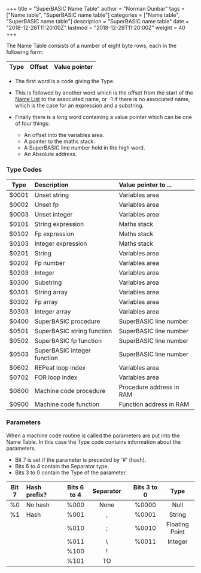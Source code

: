 +++
title = "SuperBASIC Name Table"
author = "Norman Dunbar"
tags = ["Name table", "SuperBASIC name table"]
categories = ["Name table", "SuperBASIC name table"]
description = "SuperBASIC name table"
date = "2018-12-28T11:20:00Z"
lastmod = "2018-12-28T11:20:00Z"
weight = 40
+++

The Name Table consists of a number of eight byte rows, each in the following form:

|Type|Offset|Value pointer|
|-|-|-|

* The first word is a code giving the Type. 
* This is followed by another word which is the offset from the start of the [Name List](/superbasic_internals/name_list/) to the associated name, or -1 if there is no associated name, which is the case for an expression and a substring. 
* Finally there is a long word containing a value pointer which can be one of four things:

    * An offset into the variables area.
    * A pointer to the maths stack.
    * A SuperBASIC line number held in the high word.
    * An Absolute address.

### Type Codes

|Type |Description| Value pointer to ...|
| :---: | :--- | :--- |
|$0001|Unset string               |Variables area|
|$0002|Unset fp                   |Variables area|
|$0003|Unset integer              |Variables area|
|$0101|String expression          |Maths stack|
|$0102|Fp expression              |Maths stack|
|$0103|Integer expression         |Maths stack|
|$0201|String                     |Variables area|
|$0202|Fp number                  |Variables area|
|$0203|Integer                    |Variables area|
|$0300|Substring                  |Variables area|
|$0301|String array               |Variables area|
|$0302|Fp array                   |Variables area|
|$0303|Integer array              |Variables area|
|$0400|SuperBASIC procedure       |SuperBASIC line number|
|$0501|SuperBASIC string function |SuperBASIC line number|
|$0502|SuperBASIC fp function     |SuperBASIC line number|
|$0503|SuperBASIC integer function|SuperBASIC line number|
|$0602|REPeat loop index          |Variables area|
|$0702|FOR loop index             |Variables area| 
|$0800|Machine code procedure     |Procedure address in RAM|
|$0900|Machine code function      |Function address in RAM|

### Parameters 
When a machine code routine is called the parameters are put into the Name Table. In this case the Type code contains information about the parameters.

* Bit 7 is set if the parameter is preceded by '#' (hash).
* Bits 6 to 4 contain the Separator type.
* Bits 3 to 0 contain the Type of the parameter.

|Bit 7|Hash prefix?||Bits 6 to 4|Separator||Bits 3 to 0|Type|
| :---: | :--- |-| :---: | :---: |-| :---: | :---: |
|%0| No hash||%000|None||%0000|Null|
|%1| Hash   ||%001|,   ||%0001|String|
| |         ||%010|;   ||%0010|Floating Point|
| |         ||%011|\\  ||%0011|Integer|
| |         ||%100|!   ||     | |
| |         ||%101|TO  ||     | |
